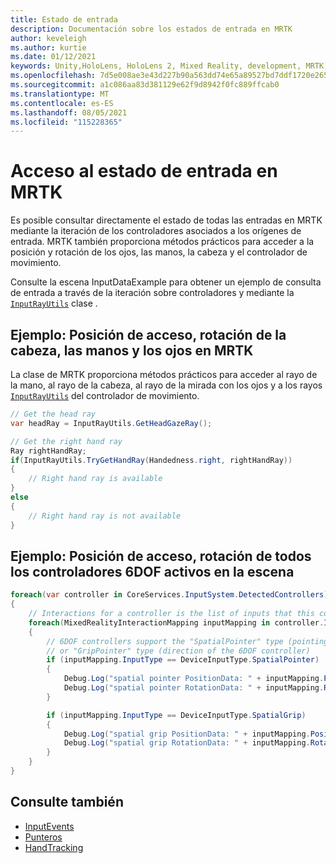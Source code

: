```yaml
---
title: Estado de entrada
description: Documentación sobre los estados de entrada en MRTK
author: keveleigh
ms.author: kurtie
ms.date: 01/12/2021
keywords: Unity,HoloLens, HoloLens 2, Mixed Reality, development, MRTK, InputState,
ms.openlocfilehash: 7d5e008ae3e43d227b90a563dd74e65a89527bd7ddf1720e26577042ce0d545f
ms.sourcegitcommit: a1c086aa83d381129e62f9d8942f0fc889ffcab0
ms.translationtype: MT
ms.contentlocale: es-ES
ms.lasthandoff: 08/05/2021
ms.locfileid: "115228365"
---
```

# <a name="accessing-input-state-in-mrtk"></a>Acceso al estado de entrada en MRTK

Es posible consultar directamente el estado de todas las entradas en MRTK mediante la iteración de los controladores asociados a los orígenes de entrada. MRTK también proporciona métodos prácticos para acceder a la posición y rotación de los ojos, las manos, la cabeza y el controlador de movimiento.

Consulte la escena InputDataExample para obtener un ejemplo de consulta de entrada a través de la iteración sobre controladores y mediante la [`InputRayUtils`](xref:Microsoft.MixedReality.Toolkit.Input.InputRayUtils) clase .

## <a name="example-access-position-rotation-of-head-hands-eyes-in-mrtk"></a>Ejemplo: Posición de acceso, rotación de la cabeza, las manos y los ojos en MRTK

La clase de MRTK proporciona métodos prácticos para acceder al rayo de la mano, al rayo de la cabeza, al rayo de la mirada con los ojos y a los rayos [`InputRayUtils`](xref:Microsoft.MixedReality.Toolkit.Input.InputRayUtils) del controlador de movimiento.

```c#
// Get the head ray
var headRay = InputRayUtils.GetHeadGazeRay();

// Get the right hand ray
Ray rightHandRay;
if(InputRayUtils.TryGetHandRay(Handedness.right, rightHandRay))
{
    // Right hand ray is available
}
else
{
    // Right hand ray is not available
}
```

## <a name="example-access-position-rotation-of-all-6dof-controllers-active-in-scene"></a>Ejemplo: Posición de acceso, rotación de todos los controladores 6DOF activos en la escena

```c#
foreach(var controller in CoreServices.InputSystem.DetectedControllers)
{
    // Interactions for a controller is the list of inputs that this controller exposes
    foreach(MixedRealityInteractionMapping inputMapping in controller.Interactions)
    {
        // 6DOF controllers support the "SpatialPointer" type (pointing direction)
        // or "GripPointer" type (direction of the 6DOF controller)
        if (inputMapping.InputType == DeviceInputType.SpatialPointer)
        {
            Debug.Log("spatial pointer PositionData: " + inputMapping.PositionData);
            Debug.Log("spatial pointer RotationData: " + inputMapping.RotationData);
        }

        if (inputMapping.InputType == DeviceInputType.SpatialGrip)
        {
            Debug.Log("spatial grip PositionData: " + inputMapping.PositionData);
            Debug.Log("spatial grip RotationData: " + inputMapping.RotationData);
        }
    }
}
```

## <a name="see-also"></a>Consulte también

- [InputEvents](input-events.md)
- [Punteros](pointers.md)
- [HandTracking](hand-tracking.md)

